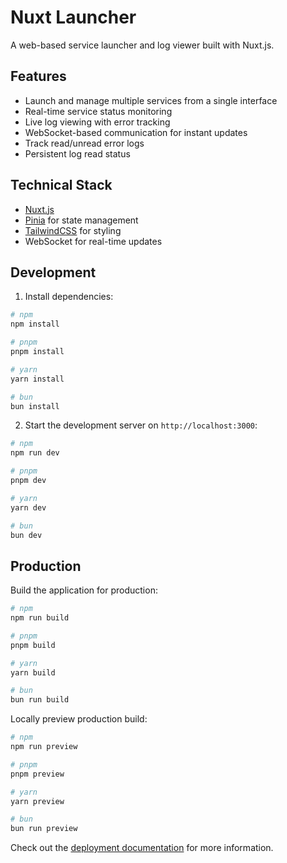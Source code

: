 # Nuxt Launcher

A web-based service launcher and log viewer built with Nuxt.js.

## Features

- Launch and manage multiple services from a single interface
- Real-time service status monitoring
- Live log viewing with error tracking
- WebSocket-based communication for instant updates
- Track read/unread error logs
- Persistent log read status

## Technical Stack

- [Nuxt.js](https://nuxt.com/)
- [Pinia](https://pinia.vuejs.org/) for state management
- [TailwindCSS](https://tailwindcss.com/) for styling
- WebSocket for real-time updates

## Development

1. Install dependencies:

```bash
# npm
npm install

# pnpm
pnpm install

# yarn
yarn install

# bun
bun install
```

2. Start the development server on `http://localhost:3000`:

```bash
# npm
npm run dev

# pnpm
pnpm dev

# yarn
yarn dev

# bun
bun dev
```

## Production

Build the application for production:

```bash
# npm
npm run build

# pnpm
pnpm build

# yarn
yarn build

# bun
bun run build
```

Locally preview production build:

```bash
# npm
npm run preview

# pnpm
pnpm preview

# yarn
yarn preview

# bun
bun run preview
```

Check out the [deployment documentation](https://nuxt.com/docs/getting-started/deployment) for more information.
